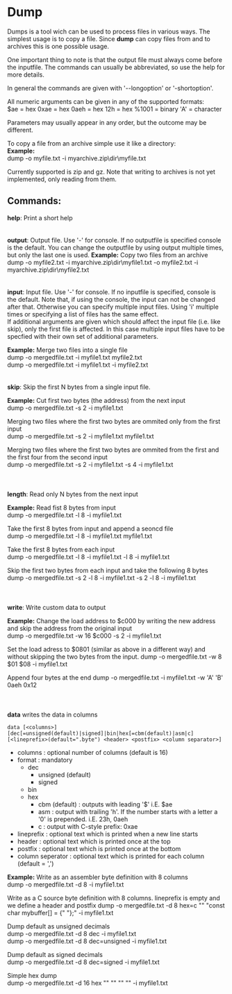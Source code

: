 # Dump

Dumps is a tool wich can be used to process files in various ways. The simplest usage is to copy a file.
Since **dump** can copy files from and to archives this is one possible usage.

One important thing to note is that the output file must always come before the inputfile. The commands can usually be abbreviated, so use the help for more details.

In general the commands are given with '--longoption' or '-shortoption'.

All numeric arguments can be given in any of the supported formats:  
$ae = hex
0xae = hex
0aeh = hex
12h = hex
%1001 = binary
'A' = character

Parameters may usually appear in any order, but the outcome may be different.

To copy a file from an archive simple use it like a directory:  
**Example:**  
dump -o myfile.txt -i myarchive.zip\dir\myfile.txt

Currently supported is zip and gz.
Note that writing to archives is not yet implemented, only reading from them.

## Commands:  

**help**: Print a short help
<br>
<br>
<br>
**output**: Output file. Use '-' for console. If no outputfile is specified console is the default. You can change the outputfile by using output multiple times, but only the last one is used.
**Example:**  Copy two files from an archive  
dump -o myfile2.txt -i myarchive.zip\dir\myfile1.txt -o myfile2.txt -i myarchive.zip\dir\myfile2.txt
<br>
<br>
<br>
**input**: Input file. Use '-' for console. If no inputfile is specified, console is the default. Note that, if using the console, the input can not be changed after that. Otherwise you can specify multiple input files. Using 'i' multiple times or specifying a list of files has the same effect.  
If additional arguments are given which should affect the input file (i.e. like skip), only the first file is affected. In this case multiple input files have to be specfied with their own set of additional parameters.

**Example:**  Merge two files into a single file  
dump -o mergedfile.txt -i myfile1.txt myfile2.txt  
dump -o mergedfile.txt -i myfile1.txt -i myfile2.txt
<br>
<br>
<br>
**skip**: Skip the first N bytes from a single input file.

**Example:**  Cut first two bytes (the address) from the next input  
dump -o mergedfile.txt -s 2 -i myfile1.txt    

Merging two files where the first two bytes are ommited only from the first input  
dump -o mergedfile.txt -s 2 -i myfile1.txt myfile1.txt  

Merging two files where the first two bytes are ommited from the first and the first four from the second input  
dump -o mergedfile.txt -s 2 -i myfile1.txt -s 4 -i myfile1.txt  
<br>
<br>
<br>
**length**: Read only N bytes from the next input

**Example:**  Read fist 8 bytes from input  
dump -o mergedfile.txt -l 8 -i myfile1.txt    

Take the first 8 bytes from input and append a seoncd file  
dump -o mergedfile.txt -l 8 -i myfile1.txt myfile1.txt  

Take the first 8 bytes from each input  
dump -o mergedfile.txt -l 8 -i myfile1.txt -l 8 -i myfile1.txt  

Skip the first two bytes from each input and take the following 8 bytes  
dump -o mergedfile.txt -s 2 -l 8 -i myfile1.txt -s 2 -l 8 -i myfile1.txt  
<br>
<br>
<br>
**write**: Write custom data to output

**Example:**  Change the load address to $c000 by writing the new address and skip the address from the original input  
dump -o mergedfile.txt -w 16 $c000 -s 2 -i myfile1.txt    

Set the load adress to $0801 (similar as above in a different way) and without skipping the two bytes from the input.
dump -o mergedfile.txt -w 8 $01 $08 -i myfile1.txt    

Append four bytes at the end 
dump -o mergedfile.txt -i myfile1.txt -w 'A' 'B' 0aeh 0x12  
<br>
<br>
<br>
**data** writes the data in columns  

```data [<columns>] [dec[=unsigned(default)|signed]|bin|hex[=cbm(default)|asm|c] [<lineprefix>(default=".byte") <header> <postfix> <column separator>]```

* columns : optional number of columns (default is 16)
* format : mandatory
	* dec
		* unsigned (default)
		* signed
	* bin
	* hex
		* cbm (default) : outputs with leading '$' i.E. $ae
		* asm : output with trailing 'h'. If the number starts with a letter a '0' is prepended. i.E. 23h, 0aeh
		* c : output with C-style prefix: 0xae
* lineprefix : optional text which is printed when a new line starts
* header : optional text which is printed once at the top
* postfix : optional text which is printed once at the bottom
* column seperator : optional text which is printed for each column (default = ',')


**Example:**  Write as an assembler byte definition with 8 columns  
dump -o mergedfile.txt  -d 8 -i myfile1.txt  

Write as a C source byte definition with 8 columns. lineprefix
is empty and we define a header and postfix
dump -o mergedfile.txt -d 8 hex=c "" "const char mybuffer[] = {" "};" -i myfile1.txt  

Dump default as unsigned decimals  
dump -o mergedfile.txt -d 8 dec -i myfile1.txt  
dump -o mergedfile.txt -d 8 dec=unsigned -i myfile1.txt  

Dump default as signed decimals  
dump -o mergedfile.txt -d 8 dec=signed -i myfile1.txt  

Simple hex dump    
dump -o mergedfile.txt -d 16 hex "" "" "" "" -i myfile1.txt  
